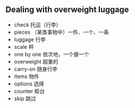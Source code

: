 ## Dealing with overweight luggage
* check 托运（行李）
* pieces （某类事物中）一件、一个、一条
* luggage 行李
* scale 秤
* one by one 依次地，一个接一个
* overweight 超重的
* carry-on 随身行李
* items 物件
* options 选择
* counter 柜台
* skip 跳过
